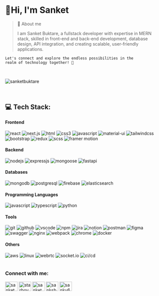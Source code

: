 


<h1>👋Hi, I'm Sanket</h1>

<blockquote> 📝 About me 
<p></p>
<p>I am Sanket Buktare, a fullstack developer with expertise in MERN stack, skilled in front-end and back-end development, database design, API integration, and creating scalable, user-friendly applications.</p>
  
</blockquote>

<code>Let's connect and explore the endless possibilities in the realm of technology together! 🚀</code>
  

<br/>  
<p align="left"> <img src="https://komarev.com/ghpvc/?username=sanketbuktare&label=Profile%20views&color=0e75b6&style=flat" alt="sanketbuktare" /> </p>
<br />

## 💻️ Tech Stack:
<div>
  <h4>Frontend</h4>
  <img src="https://img.shields.io/badge/react-%2320232a.svg?style=for-the-badge&logo=react&logoColor=%2361DAFB" alt="react" />
  <img src="https://img.shields.io/badge/next.js-%23000000.svg?style=for-the-badge&logo=next.js&logoColor=white" alt="next.js" />
  <img src="https://img.shields.io/badge/html-%23323330.svg?style=for-the-badge&logo=html&logoColor=%23F7DF1E" alt="html" />
  <img src="https://img.shields.io/badge/css3-%231572B6.svg?style=for-the-badge&logo=css3&logoColor=white" alt="css3" />
  <img src="https://img.shields.io/badge/javascript-%23323330.svg?style=for-the-badge&logo=javascript&logoColor=%23F7DF1E" alt="javascript" />
  <img src="https://img.shields.io/badge/material--ui-%230081CB.svg?style=for-the-badge&logo=mui&logoColor=white" alt="material-ui" />
  <img src="https://img.shields.io/badge/tailwindcss-%2338B2AC.svg?style=for-the-badge&logo=tailwind-css&logoColor=white" alt="tailwindcss" />
  <img src="https://img.shields.io/badge/bootstrap-%238511FA.svg?style=for-the-badge&logo=bootstrap&logoColor=white" alt="bootstrap" />
  <img src="https://img.shields.io/badge/redux-%23593d88.svg?style=for-the-badge&logo=redux&logoColor=white" alt="redux" />
  <img src="https://img.shields.io/badge/scss-%23CC6699.svg?style=for-the-badge&logo=sass&logoColor=white" alt="scss" />
  <img src="https://img.shields.io/badge/framer%20motion-%23000000.svg?style=for-the-badge&logo=framer&logoColor=white" alt="framer motion" />
  <br />
  
  <h4>Backend</h4>
  <img src="https://img.shields.io/badge/node.js-6DA55F?style=for-the-badge&logo=node.js&logoColor=white" alt="nodejs" />
  <img src="https://img.shields.io/badge/express.js-%23404d59.svg?style=for-the-badge&logo=express&logoColor=%2361DAFB" alt="expressjs" />
  <img src="https://img.shields.io/badge/Mongoose-4EA94B?style=for-the-badge&logo=mongoose&logoColor=white" alt="mongoose" />
  <img src="https://img.shields.io/badge/fastapi-009688?style=for-the-badge&logo=fastapi&logoColor=white" alt="fastapi" />
  <br />
  
  <h4>Databases</h4>
  <img src="https://img.shields.io/badge/MongoDB-4EA94B?style=for-the-badge&logo=mongodb&logoColor=white" alt="mongodb" />
  <img src="https://img.shields.io/badge/PostgreSQL-316192?style=for-the-badge&logo=postgresql&logoColor=white" alt="postgresql" />
  <img src="https://img.shields.io/badge/Firebase-FFCA28?style=for-the-badge&logo=firebase&logoColor=black" alt="firebase" />
  <img src="https://img.shields.io/badge/Elasticsearch-005571?style=for-the-badge&logo=elasticsearch&logoColor=white" alt="elasticsearch" />
  <br />
  
  <h4>Programming Languages</h4>
  <img src="https://img.shields.io/badge/javascript-%23323330.svg?style=for-the-badge&logo=javascript&logoColor=%23F7DF1E" alt="javascript" />
  <img src="https://img.shields.io/badge/typescript-%23007ACC.svg?style=for-the-badge&logo=typescript&logoColor=white" alt="typescript" />
  <img src="https://img.shields.io/badge/python-%2314354C.svg?style=for-the-badge&logo=python&logoColor=white" alt="python" />
  <br />
  
  <h4>Tools</h4>
  <img src="https://img.shields.io/badge/Git-fc6d26?style=for-the-badge&logo=git&logoColor=white" alt="git" />
  <img src="https://img.shields.io/badge/github%20desktop-%23181717.svg?style=for-the-badge&logo=github&logoColor=white" alt="github" />
  <img src="https://img.shields.io/badge/VS%20Code-%23007ACC.svg?style=for-the-badge&logo=visual-studio-code&logoColor=white" alt="vscode" />
  <img src="https://img.shields.io/badge/npm-%23CB3837.svg?style=for-the-badge&logo=npm&logoColor=white" alt="npm" />
  <img src="https://img.shields.io/badge/Jira-%230A0FFF.svg?style=for-the-badge&logo=jira&logoColor=white" alt="jira" />
  <img src="https://img.shields.io/badge/Notion-%23000000.svg?style=for-the-badge&logo=notion&logoColor=white" alt="notion" />
  <img src="https://img.shields.io/badge/Postman-FF6C37?style=for-the-badge&logo=postman&logoColor=white" alt="postman" />
  <img src="https://img.shields.io/badge/Figma-F24E1E?style=for-the-badge&logo=figma&logoColor=white" alt="figma" />
  <img src="https://img.shields.io/badge/Swagger-85EA2D?style=for-the-badge&logo=swagger&logoColor=black" alt="swagger" />
  <img src="https://img.shields.io/badge/Nginx-009639?style=for-the-badge&logo=nginx&logoColor=white" alt="nginx" />
  <img src="https://img.shields.io/badge/webpack-%238DD6F9.svg?style=for-the-badge&logo=webpack&logoColor=black" alt="webpack" />
  <img src="https://img.shields.io/badge/chrome%20devtools-%234285F4.svg?style=for-the-badge&logo=google-chrome&logoColor=white" alt="chrome" />
  <img src="https://img.shields.io/badge/Docker-2496ED?style=for-the-badge&logo=docker&logoColor=white" alt="docker" />
  
  <br />
  
  <h4>Others</h4>
  <img src="https://img.shields.io/badge/aws-%23232F3E.svg?style=for-the-badge&logo=amazon-aws&logoColor=%23FF9900" alt="aws" />
  <img src="https://img.shields.io/badge/linux-%23FCC624.svg?style=for-the-badge&logo=linux&logoColor=black" alt="linux" />
  <img src="https://img.shields.io/badge/WebRTC-333333.svg?style=for-the-badge&logo=webrtc&logoColor=white" alt="webrtc" />
  <img src="https://img.shields.io/badge/Socket.io-010101?&style=for-the-badge&logo=Socket.io&logoColor=white" alt="socket.io" />
  <img src="https://img.shields.io/badge/CI/CD-%23232F3E.svg?style=for-the-badge&logo=githubactions&logoColor=white" alt="ci/cd" />
</div> 

<br/>

<h3 align="left">Connect with me:</h3>
<p align="left">
<a href="https://linkedin.com/in/sanketbuktare" target="blank"><img align="center" src="https://raw.githubusercontent.com/rahuldkjain/github-profile-readme-generator/master/src/images/icons/Social/linked-in-alt.svg" alt="sanketbuktare" height="30" width="40" /></a>
<a href="https://stackoverflow.com/users/starboy07" target="blank"><img align="center" src="https://raw.githubusercontent.com/rahuldkjain/github-profile-readme-generator/master/src/images/icons/Social/stack-overflow.svg" alt="starboy07" height="30" width="40" /></a>
<a href="https://instagram.com/sanketbuktare" target="blank"><img align="center" src="https://raw.githubusercontent.com/rahuldkjain/github-profile-readme-generator/master/src/images/icons/Social/instagram.svg" alt="sanketbuktare" height="30" width="40" /></a>
<a href="https://www.hackerrank.com/sanksbb35" target="blank"><img align="center" src="https://raw.githubusercontent.com/rahuldkjain/github-profile-readme-generator/master/src/images/icons/Social/hackerrank.svg" alt="sanksbb35" height="30" width="40" /></a>
<a href="https://discord.gg/sanky69" target="blank"><img align="center" src="https://raw.githubusercontent.com/rahuldkjain/github-profile-readme-generator/master/src/images/icons/Social/discord.svg" alt="sanky69" height="30" width="40" /></a>
</p>


